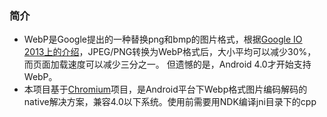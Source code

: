 ### 简介
* WebP是Google提出的一种替换png和bmp的图片格式，根据[Google IO 2013上的介绍](http://commondatastorage.googleapis.com/io-2013/presentations/234%20-%20io-webp.pdf)，JPEG/PNG转换为WebP格式后，大小平均可以减少30%，而页面加载速度可以减少三分之一。
但遗憾的是，Android 4.0才开始支持WebP。
* 本项目基于[Chromium](https://git.chromium.org/gitweb/?p=webm/libwebp.git;a=summary)项目，是Android平台下Webp格式图片编码解码的native解决方案，兼容4.0以下系统。使用前需要用NDK编译jni目录下的cpp
